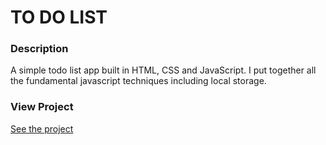# TO DO LIST

### Description

A simple todo list app built in HTML, CSS and JavaScript.
I put together all the fundamental javascript techniques including local storage.

### View Project

<a href="https://banica-dev.github.io/To-do-list/" target="_blank">See the project</a>

